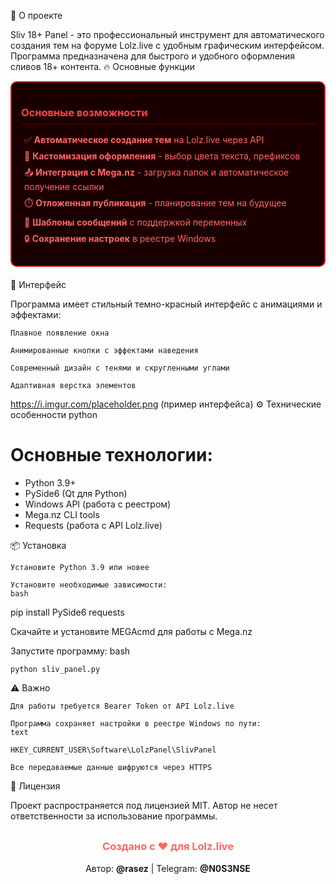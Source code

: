🚀 О проекте

Sliv 18+ Panel - это профессиональный инструмент для автоматического создания тем на форуме Lolz.live с удобным графическим интерфейсом. Программа предназначена для быстрого и удобного оформления сливов 18+ контента.
🔥 Основные функции
<div style="background-color: #1b0000; color: #ff6666; padding: 15px; border-radius: 10px; border: 2px solid #cc2222; margin-bottom: 20px;"> <h3 style="color: #ff4444; border-bottom: 1px solid #660000; padding-bottom: 8px;">Основные возможности</h3> <ul style="list-style-type: none; padding-left: 5px;"> <li style="margin-bottom: 8px;">✅ <strong>Автоматическое создание тем</strong> на Lolz.live через API</li> <li style="margin-bottom: 8px;">🎨 <strong>Кастомизация оформления</strong> - выбор цвета текста, префиксов</li> <li style="margin-bottom: 8px;">📤 <strong>Интеграция с Mega.nz</strong> - загрузка папок и автоматическое получение ссылки</li> <li style="margin-bottom: 8px;">⏱️ <strong>Отложенная публикация</strong> - планирование тем на будущее</li> <li style="margin-bottom: 8px;">📝 <strong>Шаблоны сообщений</strong> с поддержкой переменных</li> <li style="margin-bottom: 8px;">🔒 <strong>Сохранение настроек</strong> в реестре Windows</li> </ul> </div>
🎨 Интерфейс

Программа имеет стильный темно-красный интерфейс с анимациями и эффектами:

    Плавное появление окна

    Анимированные кнопки с эффектами наведения

    Современный дизайн с тенями и скругленными углами

    Адаптивная верстка элементов

https://i.imgur.com/placeholder.png (пример интерфейса)
⚙️ Технические особенности
python

# Основные технологии:
- Python 3.9+
- PySide6 (Qt для Python)
- Windows API (работа с реестром)
- Mega.nz CLI tools
- Requests (работа с API Lolz.live)

📦 Установка

    Установите Python 3.9 или новее

    Установите необходимые зависимости:
    bash

pip install PySide6 requests

Скачайте и установите MEGAcmd для работы с Mega.nz

Запустите программу:
bash

    python sliv_panel.py

⚠️ Важно

    Для работы требуется Bearer Token от API Lolz.live

    Программа сохраняет настройки в реестре Windows по пути:
    text

    HKEY_CURRENT_USER\Software\LolzPanel\SlivPanel

    Все передаваемые данные шифруются через HTTPS

📜 Лицензия

Проект распространяется под лицензией MIT. Автор не несет ответственности за использование программы.
<div align="center" style="margin-top: 30px;"> <h3 style="color: #ff6666;">Создано с ❤️ для Lolz.live</h3> <p>Автор: <strong>@rasez</strong> | Telegram: <strong>@N0S3NSE</strong></p> </div>
